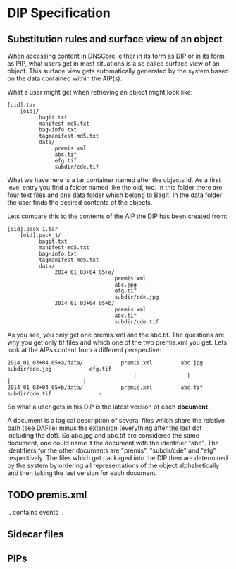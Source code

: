 # DIP Specification

## Substitution rules and surface view of an object

When accessing content in DNSCore, either in its form as DIP or in its form as PIP, what users get
in most situations is a so called surface view of an object. This surface view gets automatically generated
by the system based on the data contained within the AIP(s). 

What a user might get when retrieving an object might look like:

    [oid].tar
        [oid]/
              bagit.txt
              manifest-md5.txt
              bag-info.txt
              tagmanifest-md5.txt
              data/
                   premis.xml
                   abc.tif
                   efg.tif
                   subdir/cde.tif
                   
What we have here is a tar container named after the objects id. As a first level entry you find a folder named
like the oid, too. In this folder there are four text files and one data folder which belong to BagIt. In the data
folder the user finds the desired contents of the objects.
                
Lets compare this to the contents of the AIP the DIP has been created from:

    [oid].pack_1.tar
        [oid].pack_1/
              bagit.txt
              manifest-md5.txt
              bag-info.txt
              tagmanifest-md5.txt
              data/
                   2014_01_03+04_05+a/	
                                      premis.xml
                                      abc.jpg
                                      efg.tif
                                      subdir/cde.jpg
                   2014_01_03+04_05+b/	
                                      premis.xml
                                      abc.tif
                                      subdir/cde.tif

As you see, you only get one premis.xml and the abc.tif. 
The questions are why you get only tif files and which one of the two premis.xml you get.
Lets look at the AIPs content from a different perspective:

    2014_01_03+04_05+a/data/            premis.xml         abc.jpg           subdir/cde.jpg            efg.tif
                                            |                |                    |                       |
    2014_01_03+04_05+b/data/            premis.xml         abc.tif           subdir/cde.tif               -
                                                                
So what a user gets in his DIP is the latest version of each **document**.

A document is a logical description of several files which share the relative path 
(see [DAFile](https://github.com/da-nrw/DNSCore/blob/master/ContentBroker/src/main/markdown/object_model.md#dafile)) minus the extension
(everything after the last dot including the dot). So abc.jpg and abc.tif are considered the same document, one could
name it the document with the identifier "abc". The identifiers for the other documents are "premis", "subdir/cde" and "efg" 
respectively. The files which get packaged into the DIP then are determined by the system by ordering all representations of the object 
alphabetically and then taking the last version for each document.

## TODO premis.xml

.. contains events ..

## Sidecar files


## PIPs
